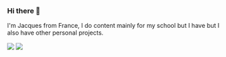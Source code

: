### Hi there 👋

I'm Jacques from France, I do content mainly for my school but I have but I also have other personal projects.

<a>
  <img align="center" src="https://github-readme-stats.vercel.app/api?username=Evonya&count_private=true&show_icons=true&theme=dracula&include_all_commits=true" />
</a>
<a>
  <img align="center" src="https://github-readme-stats.vercel.app/api/top-langs/?username=Evonya" />
</a>
